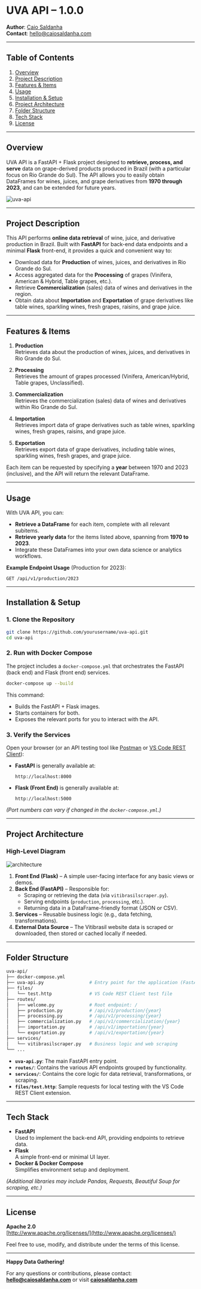 # UVA API – 1.0.0

**Author**: [Caio Saldanha](http://caiosaldanha.com)  
**Contact**: [hello@caiosaldanha.com](mailto:hello@caiosaldanha.com)

---

## Table of Contents

1. [Overview](#overview)  
2. [Project Description](#project-description)  
3. [Features & Items](#features--items)  
4. [Usage](#usage)  
5. [Installation & Setup](#installation--setup)  
6. [Project Architecture](#project-architecture)  
7. [Folder Structure](#folder-structure)  
8. [Tech Stack](#tech-stack)  
9. [License](#license)

---

## Overview

UVA API is a FastAPI + Flask project designed to **retrieve, process, and serve** data on grape-derived products produced in Brazil (with a particular focus on Rio Grande do Sul). The API allows you to easily obtain DataFrames for wines, juices, and grape derivatives from **1970 through 2023**, and can be extended for future years.

![uva-api](./files/uvaapi-banner.webp)

---

## Project Description

This API performs **online data retrieval** of wine, juice, and derivative production in Brazil. Built with **FastAPI** for back-end data endpoints and a minimal **Flask** front-end, it provides a quick and convenient way to:

- Download data for **Production** of wines, juices, and derivatives in Rio Grande do Sul.
- Access aggregated data for the **Processing** of grapes (Vinifera, American & Hybrid, Table grapes, etc.).
- Retrieve **Commercialization** (sales) data of wines and derivatives in the region.
- Obtain data about **Importation** and **Exportation** of grape derivatives like table wines, sparkling wines, fresh grapes, raisins, and grape juice.

---

## Features & Items

1. **Production**  
   Retrieves data about the production of wines, juices, and derivatives in Rio Grande do Sul.

2. **Processing**  
   Retrieves the amount of grapes processed (Vinifera, American/Hybrid, Table grapes, Unclassified).

3. **Commercialization**  
   Retrieves the commercialization (sales) data of wines and derivatives within Rio Grande do Sul.

4. **Importation**  
   Retrieves import data of grape derivatives such as table wines, sparkling wines, fresh grapes, raisins, and grape juice.

5. **Exportation**  
   Retrieves export data of grape derivatives, including table wines, sparkling wines, fresh grapes, and grape juice.

Each item can be requested by specifying a **year** between 1970 and 2023 (inclusive), and the API will return the relevant DataFrame.

---

## Usage

With UVA API, you can:

- **Retrieve a DataFrame** for each item, complete with all relevant subitems.
- **Retrieve yearly data** for the items listed above, spanning from **1970 to 2023**.
- Integrate these DataFrames into your own data science or analytics workflows.

**Example Endpoint Usage** (Production for 2023):
```
GET /api/v1/production/2023
```

---

## Installation & Setup

### 1. Clone the Repository
```bash
git clone https://github.com/yourusername/uva-api.git
cd uva-api
```

### 2. Run with Docker Compose
The project includes a `docker-compose.yml` that orchestrates the FastAPI (back end) and Flask (front end) services.

```bash
docker-compose up --build
```

This command:
- Builds the FastAPI + Flask images.
- Starts containers for both.
- Exposes the relevant ports for you to interact with the API.

### 3. Verify the Services
Open your browser (or an API testing tool like [Postman](https://www.postman.com/) or [VS Code REST Client](https://marketplace.visualstudio.com/items?itemName=humao.rest-client)):

- **FastAPI** is generally available at:  
  ```
  http://localhost:8000
  ```
- **Flask (Front End)** is generally available at:  
  ```
  http://localhost:5000
  ```

*(Port numbers can vary if changed in the `docker-compose.yml`.)*

---

## Project Architecture

### High-Level Diagram
![architecture](./files/architecture.png "Architecture")

1. **Front End (Flask)** – A simple user-facing interface for any basic views or demos.  
2. **Back End (FastAPI)** – Responsible for:
   - Scraping or retrieving the data (via `vitibrasilscraper.py`).
   - Serving endpoints (`production`, `processing`, etc.).
   - Returning data in a DataFrame-friendly format (JSON or CSV).
3. **Services** – Reusable business logic (e.g., data fetching, transformations).
4. **External Data Source** – The Vitibrasil website data is scraped or downloaded, then stored or cached locally if needed.

---

## Folder Structure

```bash
uva-api/
├── docker-compose.yml
├── uva-api.py                 # Entry point for the application (FastAPI)
├── files/
│   └── test.http              # VS Code REST Client test file
├── routes/
│   ├── welcome.py             # Root endpoint: /
│   ├── production.py          # /api/v1/production/{year}
│   ├── processing.py          # /api/v1/processing/{year}
│   ├── commercialization.py   # /api/v1/commercialization/{year}
│   ├── importation.py         # /api/v1/importation/{year}
│   └── exportation.py         # /api/v1/exportation/{year}
├── services/
│   └── vitibrasilscraper.py   # Business logic and web scraping
└── ...
```

- **`uva-api.py`**: The main FastAPI entry point.  
- **`routes/`**: Contains the various API endpoints grouped by functionality.  
- **`services/`**: Contains the core logic for data retrieval, transformations, or scraping.  
- **`files/test.http`**: Sample requests for local testing with the VS Code REST Client extension.

---

## Tech Stack

- **FastAPI**  
  Used to implement the back-end API, providing endpoints to retrieve data.  
- **Flask**  
  A simple front-end or minimal UI layer.  
- **Docker & Docker Compose**  
  Simplifies environment setup and deployment.

*(Additional libraries may include Pandas, Requests, Beautiful Soup for scraping, etc.)*

---

## License

**Apache 2.0**  
[http://www.apache.org/licenses/](http://www.apache.org/licenses/)

Feel free to use, modify, and distribute under the terms of this license.

---

**Happy Data Gathering!**

For any questions or contributions, please contact:  
[**hello@caiosaldanha.com**](mailto:hello@caiosaldanha.com) or visit [**caiosaldanha.com**](http://caiosaldanha.com)